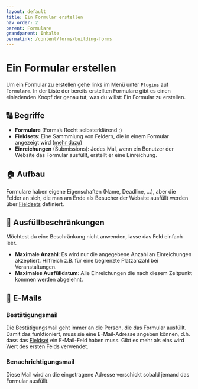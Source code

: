 ```yaml
---
layout: default
title: Ein Formular erstellen
nav_order: 2
parent: Formulare
grandparent: Inhalte
permalink: /content/forms/building-forms
---
```


# Ein Formular erstellen
Um ein Formular zu erstellen gehe links im Menü unter `Plugins` auf `Formulare`. In der Liste der bereits erstellten Formulare gibt es einen einladenden Knopf der genau tut, was du willst: Ein Formular zu erstellen.

## 🔠 Begriffe
- **Formulare** (Forms): Recht selbsterklärend ;)
- **Fieldsets**: Eine Sammmlung von Feldern, die in einem Formular angezeigt wird ([mehr dazu](/plugins/wiki/forms/fieldsets))
- **Einreichungen** (Submissions): Jedes Mal, wenn ein Benutzer der Website das Formular ausfüllt, erstellt er eine Einreichung.

## 🏠 Aufbau
Formulare haben eigene Eigenschaften (Name, Deadline, ...), aber die Felder an sich, die man am Ende als Besucher der Website ausfüllt werden über [Fieldsets](/plugins/wiki/forms/fieldsets) definiert.

## 🛑 Ausfüllbeschränkungen
Möchtest du eine Beschränkung nicht anwenden, lasse das Feld einfach leer.
- **Maximale Anzahl**: Es wird nur die angegebene Anzahl an Einreichungen akzeptiert. Hilfreich z.B. für eine begrenzte Platzanzahl bei Veranstaltungen.
- **Maximales Ausfülldatum**: Alle Einreichungen die nach diesem Zeitpunkt kommen werden abgelehnt.

## 📧 E-Mails
### Bestätigungsmail
Die Bestätigungsmail geht immer an die Person, die das Formular ausfüllt. Damit das funktioniert, muss sie eine E-Mail-Adresse angeben können, d.h. dass das [Fieldset](/plugins/wiki/forms/fieldsets) ein E-Mail-Feld haben muss. Gibt es mehr als eins wird Wert des ersten Felds verwendet.

### Benachrichtigungsmail
Diese Mail wird an die eingetragene Adresse verschickt sobald jemand das Formular ausfüllt.
